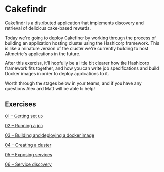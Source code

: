 # Cakefindr

Cakefindr is a distributed application that implements discovery and retrieval of delicious cake-based rewards.

Today we're going to deploy Cakefindr by working through the process of building an application hosting cluster using the Hashicorp framework. This is like a minature version of the cluster we're currently building to host Altmetric's applications in the future.

After this exercise, it'll hopfully be a little bit clearer how the Hashicorp framework fits together, and how you can write job specifications and build Docker images in order to deploy applications to it.

Worth through the stages below in your teams, and if you have any questions Alex and Matt will be able to help!

## Exercises

[01 – Getting set up](./01-getting-set-up.md)

[02 – Running a job](./01-getting-set-up.md)

[03 – Building and deploying a docker image](./01-getting-set-up.md)

[04 – Creating a cluster](./01-getting-set-up.md)

[05 – Exposing services](./01-getting-set-up.md)

[06 – Service discovery](./01-getting-set-up.md)


